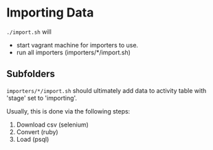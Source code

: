 Importing Data
==============

`./import.sh` will

 * start vagrant machine for importers to use.
 * run all importers (importers/*/import.sh)

Subfolders
----------

`importers/*/import.sh` should ultimately add data to activity table with
'stage' set to 'importing'.

Usually, this is done via the following steps:

1. Download csv (selenium)
2. Convert (ruby)
3. Load (psql)

